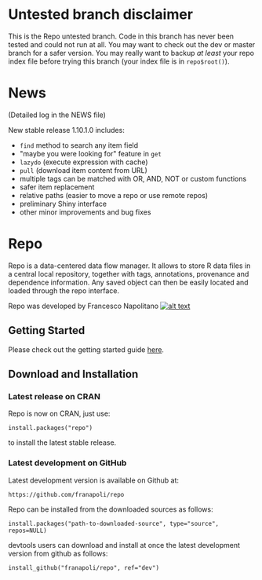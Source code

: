 <!-- Grab your social icons from https://github.com/carlsednaoui/gitsocial -->
[1.2]: http://i.imgur.com/wWzX9uB.png (me on Twitter)
[1]: http://www.twitter.com/franapoli
<!-- Grab your social icons from https://github.com/carlsednaoui/gitsocial -->

# Untested branch disclaimer

This is the Repo untested branch. Code in this branch has never been
tested and could not run at all. You may want to check out the
dev or master branch for a safer version. You may really want to backup *at
least* your repo index file before trying this branch (your index file
is in `repo$root()`).

# News
(Detailed log in the NEWS file)

New stable release 1.10.1.0 includes:
+ `find` method to search any item field
+ "maybe you were looking for" feature in `get`
+ `lazydo` (execute expression with cache)
+ `pull` (download item content from URL)
+ multiple tags can be matched with OR, AND, NOT or custom functions
+ safer item replacement
+ relative paths (easier to move a repo or use remote repos)
+ preliminary Shiny interface
+ other minor improvements and bug fixes


# Repo

Repo is a data-centered data flow manager. It allows to store R data
files in a central local repository, together with tags, annotations,
provenance and dependence information. Any saved object can then be
easily located and loaded through the repo interface.

Repo was developed by Francesco Napolitano [![alt text][1.2]][1]


## Getting Started

Please check out the getting started guide
[here](https://rawgit.com/franapoli/repo/gh-pages-dev/index.html).


## Download and Installation

### Latest release on CRAN

Repo is now on CRAN, just use:

    install.packages("repo")
    
to install the latest stable release.

### Latest development on GitHub

Latest development version is available on Github at:

    https://github.com/franapoli/repo

Repo can be installed from the downloaded sources as follows:

    install.packages("path-to-downloaded-source", type="source", repos=NULL)

devtools users can download and install at once the latest development
version from github as follows:

    install_github("franapoli/repo", ref="dev")


